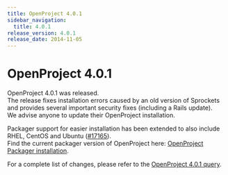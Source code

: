 ```yaml
---
title: OpenProject 4.0.1
sidebar_navigation:
  title: 4.0.1
release_version: 4.0.1
release_date: 2014-11-05
---
```


# OpenProject 4.0.1

OpenProject 4.0.1 was released.  
The release fixes installation errors caused by an old version of
Sprockets and provides several important security fixes (including a
Rails update).  
We advise anyone to update their OpenProject installation.

Packager support for easier installation has been extended to also
include RHEL, CentOS and Ubuntu
([#17165](https://community.openproject.org/work_packages/17165 "Packaged based installer for RHEL, CentOS and Ubuntu (closed)")).  
Find the current packager version of OpenProject here:
[OpenProject Packager installation](https://packager.io/gh/opf/openproject).

For a complete list of changes, please refer to the
[OpenProject 4.0.1 query](https://community.openproject.org/versions/530).
